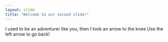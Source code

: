 ```yaml
---
layout: slide
title: "Welcome to our second slide!"
---
```

I used to be an adventurer like you, then I took an arrow to the knee
Use the left arrow to go back!
